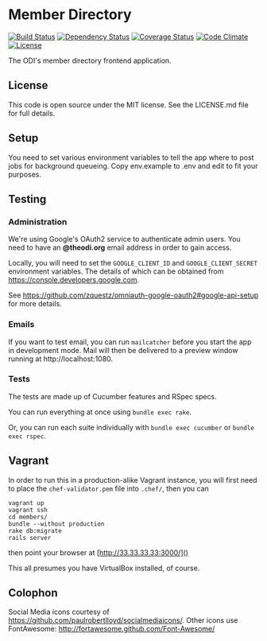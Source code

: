 # Member Directory 

[![Build Status](http://img.shields.io/travis/theodi/member-directory.svg?style=flat-square)](https://travis-ci.org/theodi/member-directory)
[![Dependency Status](http://img.shields.io/gemnasium/theodi/member-directory.svg?style=flat-square)](https://gemnasium.com/theodi/member-directory)
[![Coverage Status](http://img.shields.io/coveralls/theodi/member-directory.svg?style=flat-square)](https://coveralls.io/github/theodi/member-directory)
[![Code Climate](http://img.shields.io/codeclimate/github/theodi/member-directory.svg?style=flat-square)](https://codeclimate.com/github/theodi/member-directory)
[![License](http://img.shields.io/:license-mit-blue.svg?style=flat-square)](http://theodi.mit-license.org)

The ODI's member directory frontend application. 

## License

This code is open source under the MIT license. See the LICENSE.md file for 
full details.

## Setup

You need to set various environment variables to tell the app where to post
jobs for background queueing. Copy env.example to .env and edit to fit your
purposes.

## Testing

### Administration

We're using Google's OAuth2 service to authenticate admin users. You need to
have an **@theodi.org** email address in order to gain access.

Locally, you will need to set the `GOOGLE_CLIENT_ID` and `GOOGLE_CLIENT_SECRET`
environment variables.  The details of which can be obtained from
https://console.developers.google.com.

See https://github.com/zquestz/omniauth-google-oauth2#google-api-setup for more
details.

### Emails

If you want to test email, you can run ```mailcatcher``` before you start the
app in development mode. Mail will then be delivered to a preview window
running at http://localhost:1080.

### Tests

The tests are made up of Cucumber features and RSpec specs.

You can run everything at once using `bundle exec rake`.

Or, you can run each suite individually with `bundle exec cucumber` or `bundle
exec rspec`.

## Vagrant

In order to run this in a production-alike Vagrant instance, you will first
need to place the ```chef-validator.pem``` file into ```.chef/```, then you can

    vagrant up
    vagrant ssh
    cd members/
    bundle --without production
    rake db:migrate
    rails server

then point your browser at [http://33.33.33.33:3000/]()

This all presumes you have VirtualBox installed, of course.

## Colophon

Social Media icons courtesy of https://github.com/paulrobertlloyd/socialmediaicons/.
Other icons use FontAwesome: http://fortawesome.github.com/Font-Awesome/

